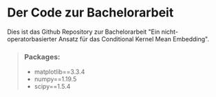 # Der Code zur Bachelorarbeit 
Dies ist das Github Repository zur Bachelorarbeit "Ein nicht-operatorbasierter Ansatz für das Conditional Kernel Mean Embedding".
>### Packages:
>- matplotlib==3.3.4
>- numpy==1.19.5
>- scipy==1.5.4
